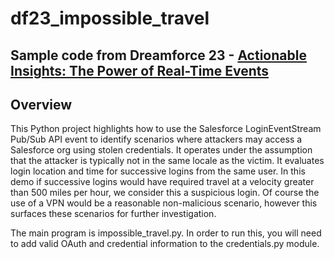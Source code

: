 # df23_impossible_travel
## Sample code from Dreamforce 23 - [Actionable Insights: The Power of Real-Time Events](https://reg.salesforce.com/flow/plus/df23/sessioncatalog/page/catalog/session/1690384804706001a7az)

## Overview
This Python project highlights how to use the Salesforce LoginEventStream Pub/Sub API event to identify scenarios where attackers may access a Salesforce org using stolen credentials. It operates under the assumption that the attacker is typically not in the same locale as the victim. It evaluates login location and time for successive logins from the same user. In this demo if successive logins would have required travel at a velocity greater than 500 miles per hour, we consider this a suspicious login. Of course the use of a VPN would be a reasonable non-malicious scenario, however this surfaces these scenarios for further investigation.

The main program is impossible_travel.py. In order to run this, you will need to add valid OAuth and credential information to the credentials.py module.
